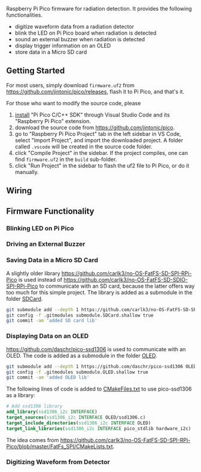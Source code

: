 Raspberry Pi Pico firmware for radiation detection. It provides the following functionalities.

* digitize waveform data from a radiation detector
* blink the LED on Pi Pico board when radiation is detected
* sound an external buzzer when radiation is detected
* display trigger information on an OLED
* store data in a Micro SD card

## Getting Started
For most users, simply download `firmware.uf2` from <https://github.com/jintonic/pico/releases>, flash it to Pi Pico, and that's it.

For those who want to modify the source code, please

1. [install] "Pi Pico C/C++ SDK" through Visual Studio Code and its "Raspberry Pi Pico" extension.
2. download the source code from <https://github.com/jintonic/pico>.
3. go to "Raspberry Pi Pico Project" tab in the left sidebar in VS Code, select "Import Project", and import the downloaded project. A folder called `.vscode` will be created in the source code folder.
4. click "Compile Project" in the sidebar. If the project compiles, one can find `firmware.uf2` in the `build` sub-folder.
5. click "Run Project" in the sidebar to flash the uf2 file to Pi Pico, or do it manually.

[install]: https://datasheets.raspberrypi.com/pico/getting-started-with-pico.pdf

## Wiring

## Firmware Functionality

### Blinking LED on Pi Pico

### Driving an External Buzzer

### Saving Data in a Micro SD Card
A slightly older library <https://github.com/carlk3/no-OS-FatFS-SD-SPI-RPi-Pico> is used instead of <https://github.com/carlk3/no-OS-FatFS-SD-SDIO-SPI-RPi-Pico> to communicate with an SD card, because the latter offers way too much for this simple project. The library is added as a submodule in the folder [SDCard](SDCard).

```sh
git submodule add --depth 1 https://github.com/carlk3/no-OS-FatFS-SD-SPI-RPi-Pico SDCard
git config -f .gitmodules submodule.SDCard.shallow true
git commit -am 'added SD card lib'
```

### Displaying Data on an OLED
<https://github.com/daschr/pico-ssd1306> is used to communicate with an OLED. The code is added as a submodule in the folder [OLED](OLED).

```sh
git submodule add --depth 1 https://github.com/daschr/pico-ssd1306 OLED
git config -f .gitmodules submodule.OLED.shallow true
git commit -am 'added OLED lib'
```

The following lines of code is added to [CMakeFiles.txt](CMakeFiles.txt) to use pico-ssd1306 as a library:

```cmake
# Add ssd1306 library
add_library(ssd1306_i2c INTERFACE)
target_sources(ssd1306_i2c INTERFACE OLED/ssd1306.c)
target_include_directories(ssd1306_i2c INTERFACE OLED)
target_link_libraries(ssd1306_i2c INTERFACE pico_stdlib hardware_i2c)
```

The idea comes from <https://github.com/carlk3/no-OS-FatFS-SD-SPI-RPi-Pico/blob/master/FatFs_SPI/CMakeLists.txt>.

### Digitizing Waveform from Detector